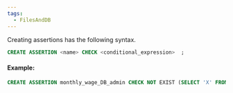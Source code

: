```yaml
---
tags:
  - FilesAndDB
---
```

Creating assertions has the following syntax.
```sql
CREATE ASSERTION <name> CHECK <conditional_expression>  ;
```
#### Example: 
```sql
CREATE ASSERTION monthly_wage_DB_admin CHECK NOT EXIST (SELECT 'X' FROM EMPLOYEES A JOIN DEPARTMENT B ON (A.dep=B.cod_dep) WHERE B.position='DB Admin' and A.wage<8000);
```